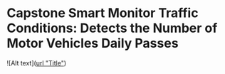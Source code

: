 # Capstone Smart Monitor Traffic Conditions: Detects the Number of Motor Vehicles Daily Passes
![Alt text]([url "Title"](https://www.canva.com/design/DAFDckvjQOg/XpA4ey-XRixPCrw3XDVLmg/edit?utm_content=DAFDckvjQOg&utm_campaign=designshare&utm_medium=link2&utm_source=sharebutton))
